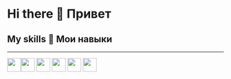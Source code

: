 # Hi there 👋 Привет 

## My skills :tea: Мои навыки 
____ 
<img height="32" width="32" src="https://cdn.simpleicons.org/c/#A8B9CC"/><img height="32" width="32" src="https://cdn.simpleicons.org/cplusplus/#00599C"/> 
<img height="32" width="32" src="https://cdn.simpleicons.org/python/#00599C"/>
<img height="32" width="32" src="https://cdn.simpleicons.org/vim/#019733"/>
<img height="32" width="32" src="https://cdn.simpleicons.org/linux/#FCC624"/>
<img height="32" width="32" src="https://cdn.simpleicons.org/git/#F05032"/>
